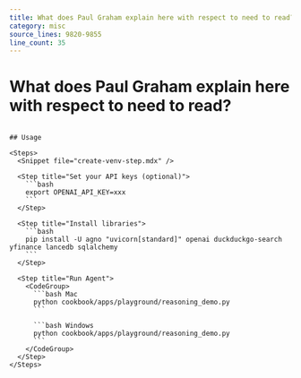 ```yaml
---
title: What does Paul Graham explain here with respect to need to read?
category: misc
source_lines: 9820-9855
line_count: 35
---
```


# What does Paul Graham explain here with respect to need to read?

```

## Usage

<Steps>
  <Snippet file="create-venv-step.mdx" />

  <Step title="Set your API keys (optional)">
    ```bash
    export OPENAI_API_KEY=xxx
    ```
  </Step>

  <Step title="Install libraries">
    ```bash
    pip install -U agno "uvicorn[standard]" openai duckduckgo-search yfinance lancedb sqlalchemy 
    ```
  </Step>

  <Step title="Run Agent">
    <CodeGroup>
      ```bash Mac
      python cookbook/apps/playground/reasoning_demo.py
      ```

      ```bash Windows
      python cookbook/apps/playground/reasoning_demo.py
      ```
    </CodeGroup>
  </Step>
</Steps>


